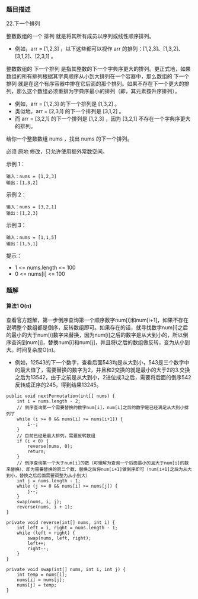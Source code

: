 ### 题目描述
22.下一个排列

整数数组的一个 排列  就是将其所有成员以序列或线性顺序排列。

* 例如，arr = [1,2,3] ，以下这些都可以视作 arr 的排列：[1,2,3]、[1,3,2]、[3,1,2]、[2,3,1] 。

整数数组的 下一个排列 是指其整数的下一个字典序更大的排列。更正式地，如果数组的所有排列根据其字典顺序从小到大排列在一个容器中，那么数组的 下一个排列 就是在这个有序容器中排在它后面的那个排列。如果不存在下一个更大的排列，那么这个数组必须重排为字典序最小的排列（即，其元素按升序排列）。

* 例如，arr = [1,2,3] 的下一个排列是 [1,3,2] 。
* 类似地，arr = [2,3,1] 的下一个排列是 [3,1,2] 。
* 而 arr = [3,2,1] 的下一个排列是 [1,2,3] ，因为 [3,2,1] 不存在一个字典序更大的排列。

给你一个整数数组 nums ，找出 nums 的下一个排列。

必须 原地 修改，只允许使用额外常数空间。


示例 1：
```
输入：nums = [1,2,3]
输出：[1,3,2]
```

示例 2：
```
输入：nums = [3,2,1]
输出：[1,2,3]
```

示例 3：
```
输入：nums = [1,1,5]
输出：[1,5,1]
```

提示：

* 1 <= nums.length <= 100
* 0 <= nums[i] <= 100

### 题解

#### 算法1 O(n) 

查看官方题解，第一步倒序查询第一个顺序数字num[i]和num[i+1]，如果不存在说明整个数组都是倒序，反转数组即可。如果存在的话，就寻找数字num[i]之后的最小的大于num[i]数字来替换，因为num[i]之后的数字是从大到小的，所以倒序查询到num[j]，替换num[i]和num[j]，并且将i之后的数组做反转，变为从小到大。时间复杂度O(n)。

* 例如，12543的下一个数字，查看后面543均是从大到小，543是三个数字中的最大值了，需要替换的数字为2，并且和2交换的就是最小的大于2的3.交换之后为13542，由于之前是从大到小，2进位成3之后，需要将后面的倒序542反转成正序的245，得到结果13245。

```$java
public void nextPermutation(int[] nums) {
    int i = nums.length - 2;
    // 倒序查询第一个需要替换的数字num[i]，num[i]之后的数字是已经满足从大到小排列了
    while (i >= 0 && nums[i] >= nums[i+1]) {
        i--;
    }
    // 目前已经是最大排列，需要反转数组
    if (i < 0) {
        reverse(nums, 0);
        return;
    }
    // 倒序查询第一个大于num[i]的数（可理解为查询一个后面最小的且大于num[i]的数来替换），即为需要替换的第二个数，替换之后将num[i+1]做倒序即可（num[i+1]之后为从大到小，替换之后后面需要调整为从小到大）
    int j = nums.length - 1;
    while (j >= 0 && nums[i] >= nums[j]) {
        j--;
    }
    swap(nums, i, j);
    reverse(nums, i + 1);
}

private void reverse(int[] nums, int i) {
    int left = i, right = nums.length - 1;
    while (left < right) {
        swap(nums, left, right);
        left++;
        right--;
    }
}

private void swap(int[] nums, int i, int j) {
    int temp = nums[i];
    nums[i] = nums[j];
    nums[j] = temp;
}
```

